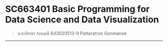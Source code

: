 # SC663401 Basic Programming for Data Science and Data Visualization
> นายภัทรธร ก้อนมณี 643020513-9 Pattaratron Gonmanee 
---------------------------------
